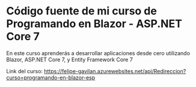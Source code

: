 # Código fuente de mi curso de Programando en Blazor - ASP.NET Core 7

En este curso aprenderás a desarrollar aplicaciones desde cero utilizando Blazor, ASP.NET Core 7, y Entity Framework Core 7

Link del curso: https://felipe-gavilan.azurewebsites.net/api/Redireccion?curso=programando-en-blazor-esp
